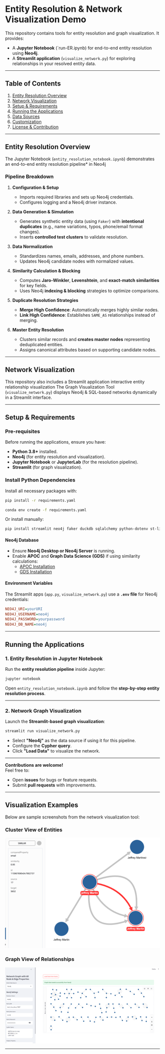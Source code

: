 # **Entity Resolution & Network Visualization Demo**

This repository contains tools for entity resolution and graph visualization. It provides:
- A **Jupyter Notebook** (`run-ER.ipynb) for end-to-end entity resolution using **Neo4j**.
- A **Streamlit application** (`visualize_network.py`) for exploring relationships in your resolved entity data.

---

## **Table of Contents**
1. [Entity Resolution Overview](#entity-resolution-overview)  
2. [Network Visualization](#network-visualization)  
3. [Setup & Requirements](#setup--requirements)  
4. [Running the Applications](#running-the-applications)  
5. [Data Sources](#data-sources)  
6. [Customization](#customization)  
7. [License & Contribution](#license--contribution)  

---

## **Entity Resolution Overview**
The Jupyter Notebook (`entity_resolution_notebook.ipynb`) demonstrates an end-to-end entity resolution pipeline* in Neo4j

### **Pipeline Breakdown**
1. **Configuration & Setup**  
   - Imports required libraries and sets up Neo4j credentials.  
   - Configures logging and a Neo4j driver instance.

2. **Data Generation & Simulation**  
   - Generates synthetic entity data (using `Faker`) with **intentional duplicates** (e.g., name variations, typos, phone/email format changes).  
   - Inserts **controlled test clusters** to validate resolution.

3. **Data Normalization**  
   - Standardizes names, emails, addresses, and phone numbers.  
   - Updates Neo4j candidate nodes with normalized values.

4. **Similarity Calculation & Blocking**  
   - Computes **Jaro-Winkler**, **Levenshtein**, and **exact-match similarities** for key fields.  
   - Uses Neo4j **indexing & blocking** strategies to optimize comparisons.

5. **Duplicate Resolution Strategies**  
   - **Merge High Confidence**: Automatically merges highly similar nodes.  
   - **Link High Confidence**: Establishes `SAME_AS` relationships instead of merging.

6. **Master Entity Resolution**  
   - Clusters similar records and **creates master nodes** representing deduplicated entities.  
   - Assigns canonical attributes based on supporting candidate nodes.

---

## **Network Visualization**
This repository also includes a Streamlit application interactive entity relationship visualization The Graph Visualization Tool (`visualize_network.py`)  displays Neo4j & SQL-based networks dynamically in a Streamlit interface.

---

## **Setup & Requirements**

### **Pre-requisites**
Before running the applications, ensure you have:

- **Python 3.8+** installed.
- **Neo4j** (for entity resolution and visualization).
- **Jupyter Notebook** or **JupyterLab** (for the resolution pipeline).
- **Streamlit** (for graph visualization).

### **Install Python Dependencies**
Install all necessary packages with:

```bash
pip install -r requirements.yaml
```

```bash
conda env create -f requirements.yaml
```

Or install manually:

```bash
pip install streamlit neo4j faker duckdb sqlalchemy python-dotenv st-link-analysis splink
```

#### **Neo4j Database**
- Ensure **Neo4j Desktop or Neo4j Server** is running.
- Enable **APOC** and **Graph Data Science (GDS)** if using similarity calculations:
  - [APOC Installation](https://neo4j.com/docs/apoc/current/installation/)
  - [GDS Installation](https://neo4j.com/docs/graph-data-science/current/installation/)

#### **Environment Variables**
The Streamlit apps (`app.py`, `visualize_network.py`) use a **`.env` file** for Neo4j credentials:

```ini
NEO4J_URI=yourURI
NEO4J_USERNAME=neo4j
NEO4J_PASSWORD=yourpassword
NEO4J_DB_NAME=neo4j
```

---

## **Running the Applications**

### **1. Entity Resolution in Jupyter Notebook**
Run the **entity resolution pipeline** inside Jupyter:

```bash
jupyter notebook
```

Open `entity_resolution_notebook.ipynb` and follow the **step-by-step entity resolution process**.

---

### **2. Network Graph Visualization**
Launch the **Streamlit-based graph visualization**:

```bash
streamlit run visualize_network.py
```

- Select **"Neo4j"** as the data source if using it for this pipeline. 
- Configure the **Cypher query**. 
- Click **"Load Data"** to visualize the network.

---


**Contributions are welcome!**  
Feel free to:
- Open **issues** for bugs or feature requests.
- Submit **pull requests** with improvements.

---

## **Visualization Examples**
Below are sample screenshots from the network visualization tool:

### **Cluster View of Entities**
![Clustered Entity View](images/cluster.png)

### **Graph View of Relationships**
![Graph View](images/image.png)

---
